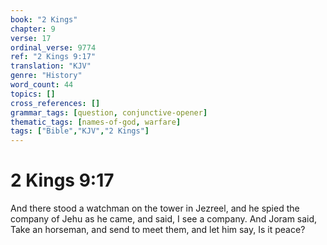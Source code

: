 ```yaml
---
book: "2 Kings"
chapter: 9
verse: 17
ordinal_verse: 9774
ref: "2 Kings 9:17"
translation: "KJV"
genre: "History"
word_count: 44
topics: []
cross_references: []
grammar_tags: [question, conjunctive-opener]
thematic_tags: [names-of-god, warfare]
tags: ["Bible","KJV","2 Kings"]
---
```


# 2 Kings 9:17

And there stood a watchman on the tower in Jezreel, and he spied the company of Jehu as he came, and said, I see a company. And Joram said, Take an horseman, and send to meet them, and let him say, Is it peace?

